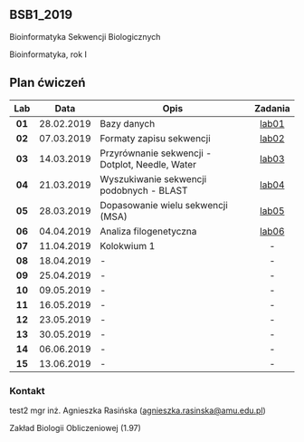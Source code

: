 ## BSB1_2019
Bioinformatyka Sekwencji Biologicznych

Bioinformatyka, rok I

## Plan ćwiczeń

| Lab | Data | Opis | Zadania |
| :---: | --- | --- | :---: |
| **01** 	| 28.02.2019 | Bazy danych | [lab01](./lab01.md) |
| **02**	| 07.03.2019 | Formaty zapisu sekwencji  | [lab02](./lab02.md)  |
| **03**	| 14.03.2019 | Przyrównanie sekwencji - Dotplot, Needle, Water | [lab03](./lab03.md) |
| **04**	| 21.03.2019 | Wyszukiwanie sekwencji podobnych - BLAST | [lab04](./lab04.md) |
| **05**	| 28.03.2019 | Dopasowanie wielu sekwencji (MSA) | [lab05](./lab05.md) |
| **06**	| 04.04.2019 | Analiza filogenetyczna | [lab06](./lab06.md) |
| **07**	| 11.04.2019 | Kolokwium 1 | - |
| **08**	| 18.04.2019 | - | - |
| **09**	| 25.04.2019 | - | - |
| **10**	| 09.05.2019 | - | - |
| **11**	| 16.05.2019 | - | - |
| **12**	| 23.05.2019 | - | - |
| **13**	| 30.05.2019 | - | - |
| **14**	| 06.06.2019 | - | - |
| **15**	| 13.06.2019 | - | - |


### Kontakt
test2
mgr inż. Agnieszka Rasińska (agnieszka.rasinska@amu.edu.pl)

Zakład Biologii Obliczeniowej (1.97)

